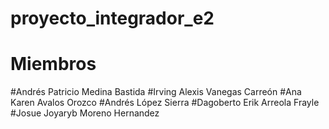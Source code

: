 # proyecto_integrador_e2

# Miembros

#Andrés Patricio Medina Bastida
#Irving Alexis Vanegas Carreón
#Ana Karen Avalos Orozco
#Andrés López Sierra
#Dagoberto Erik Arreola Frayle
#Josue Joyaryb Moreno Hernandez
